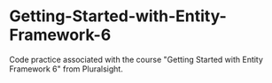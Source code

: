 # Getting-Started-with-Entity-Framework-6
Code practice associated with the course "Getting Started with Entity Framework 6" from Pluralsight.
